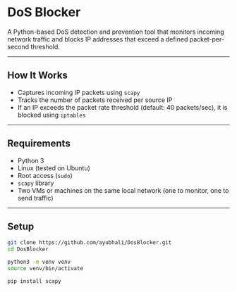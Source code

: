 # DoS Blocker

A Python-based DoS detection and prevention tool that monitors incoming network traffic and blocks IP addresses that exceed a defined packet-per-second threshold.

---

## How It Works

- Captures incoming IP packets using `scapy`
- Tracks the number of packets received per source IP
- If an IP exceeds the packet rate threshold (default: 40 packets/sec), it is blocked using `iptables`

---

## Requirements

- Python 3
- Linux (tested on Ubuntu)
- Root access (`sudo`)
- `scapy` library
- Two VMs or machines on the same local network (one to monitor, one to send traffic)

---

## Setup

```bash
git clone https://github.com/ayubhali/DosBlocker.git
cd DosBlocker

python3 -m venv venv
source venv/bin/activate

pip install scapy
```
